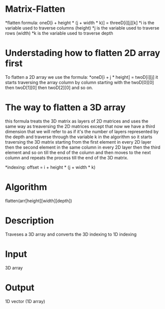 # Matrix-Flatten

*flatten formula: oneD[i + height * (j + width * k)] = threeD[i][j][k]
*i is the variable used to traverse columns (height)
*j is the variable used to traverse rows (width)
*k is the variable used to traverse depth

# Understading how to flatten 2D array first

To flatten a 2D array we use the formula:
*oneD[i + j * height] = twoD[i][j]
it starts traversing the array column by column starting with the twoD[0][0] then twoD[1][0] then twoD[2][0]
and so on.

# The way to flatten a 3D array
this formula treats the 3D matrix as layers of 2D matrices and uses the same way as treaversing the 2D matrices 
except that now we have a third dimension that we will refer to as if it's the number of layers represented by the depth
and traverse through the variable k in the algorithm so it starts traversing the 3D matrix starting from the first element 
in every 2D layer then the second element in the same column in every 2D layer then the third element and so on till the end of 
the column and then moves to the next column and repeats the process till the end of the 3D matrix.

*indexing: offset = i + height * (j + width * k)

 # Algorithm
 flatten(arr[height][width][depth])
 
 # Description
 Traveses a 3D array and converts the 3D indexing to 1D indexing
 
 # Input
 3D array
 
 # Output
 1D vector (1D array)
